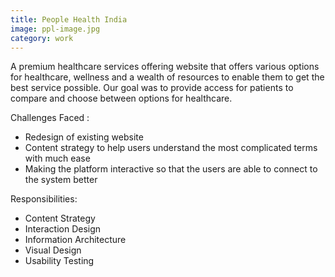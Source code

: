 ```yaml
---
title: People Health India 
image: ppl-image.jpg
category: work
---
```


A premium healthcare services offering website that offers various options for healthcare, wellness and a wealth of resources to enable them to get the best service possible. Our goal was to provide access for patients to compare and choose between options for healthcare.


Challenges Faced :

- Redesign of existing website
- Content strategy to help users understand the most complicated terms with much ease
- Making the platform interactive so that the users are able to connect to the system better

Responsibilities:

- Content Strategy
- Interaction Design
- Information Architecture
- Visual Design
- Usability Testing
